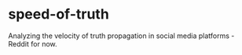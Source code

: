 # speed-of-truth
Analyzing the velocity of truth propagation in social media platforms - Reddit for now.
